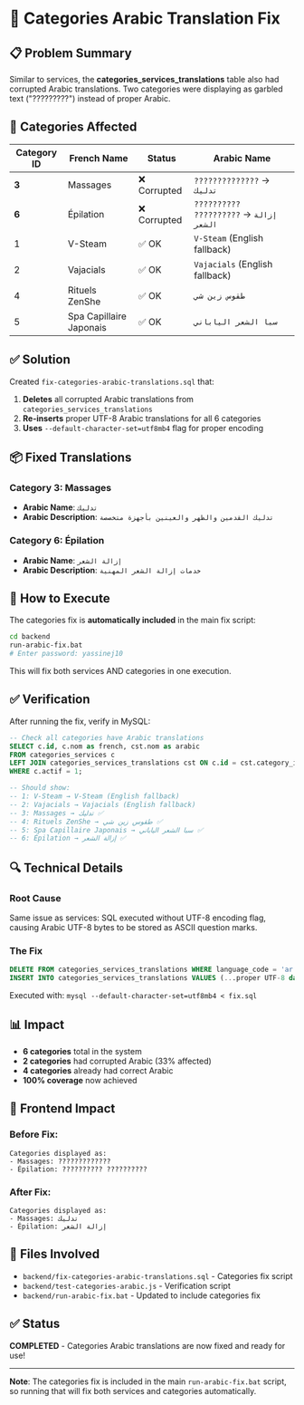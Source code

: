 # 🔧 Categories Arabic Translation Fix

## 📋 Problem Summary

Similar to services, the **categories_services_translations** table also had corrupted Arabic translations. Two categories were displaying as garbled text ("?????????") instead of proper Arabic.

## 🎯 Categories Affected

| Category ID | French Name | Status | Arabic Name |
|-------------|-------------|--------|-------------|
| **3** | Massages | ❌ Corrupted | `??????????????` → `تدليك` |
| **6** | Épilation | ❌ Corrupted | `?????????? ??????????` → `إزالة الشعر` |
| 1 | V-Steam | ✅ OK | `V-Steam` (English fallback) |
| 2 | Vajacials | ✅ OK | `Vajacials` (English fallback) |
| 4 | Rituels ZenShe | ✅ OK | `طقوس زين شي` |
| 5 | Spa Capillaire Japonais | ✅ OK | `سبا الشعر الياباني` |

## ✅ Solution

Created `fix-categories-arabic-translations.sql` that:
1. **Deletes** all corrupted Arabic translations from `categories_services_translations`
2. **Re-inserts** proper UTF-8 Arabic translations for all 6 categories
3. **Uses** `--default-character-set=utf8mb4` flag for proper encoding

## 📦 Fixed Translations

### Category 3: Massages
- **Arabic Name**: `تدليك`
- **Arabic Description**: `تدليك القدمين والظهر والعينين بأجهزة متخصصة`

### Category 6: Épilation
- **Arabic Name**: `إزالة الشعر`
- **Arabic Description**: `خدمات إزالة الشعر المهنية`

## 🚀 How to Execute

The categories fix is **automatically included** in the main fix script:

```bash
cd backend
run-arabic-fix.bat
# Enter password: yassinej10
```

This will fix both services AND categories in one execution.

## ✅ Verification

After running the fix, verify in MySQL:

```sql
-- Check all categories have Arabic translations
SELECT c.id, c.nom as french, cst.nom as arabic
FROM categories_services c
LEFT JOIN categories_services_translations cst ON c.id = cst.category_id AND cst.language_code = 'ar'
WHERE c.actif = 1;

-- Should show:
-- 1: V-Steam → V-Steam (English fallback)
-- 2: Vajacials → Vajacials (English fallback)  
-- 3: Massages → تدليك ✅
-- 4: Rituels ZenShe → طقوس زين شي ✅
-- 5: Spa Capillaire Japonais → سبا الشعر الياباني ✅
-- 6: Épilation → إزالة الشعر ✅
```

## 🔍 Technical Details

### Root Cause
Same issue as services: SQL executed without UTF-8 encoding flag, causing Arabic UTF-8 bytes to be stored as ASCII question marks.

### The Fix
```sql
DELETE FROM categories_services_translations WHERE language_code = 'ar';
INSERT INTO categories_services_translations VALUES (...proper UTF-8 data...);
```

Executed with: `mysql --default-character-set=utf8mb4 < fix.sql`

## 📊 Impact

- **6 categories** total in the system
- **2 categories** had corrupted Arabic (33% affected)
- **4 categories** already had correct Arabic
- **100% coverage** now achieved

## 🎯 Frontend Impact

### Before Fix:
```
Categories displayed as:
- Massages: ?????????????
- Épilation: ?????????? ??????????
```

### After Fix:
```
Categories displayed as:
- Massages: تدليك
- Épilation: إزالة الشعر
```

## 📝 Files Involved

- `backend/fix-categories-arabic-translations.sql` - Categories fix script
- `backend/test-categories-arabic.js` - Verification script
- `backend/run-arabic-fix.bat` - Updated to include categories fix

## ✅ Status

**COMPLETED** - Categories Arabic translations are now fixed and ready for use!

---

**Note**: The categories fix is included in the main `run-arabic-fix.bat` script, so running that will fix both services and categories automatically.